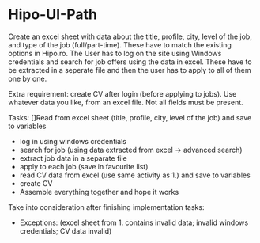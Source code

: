 # Hipo-UI-Path

Create an excel sheet with data about the title, profile, city, level of the job, and type of the job (full/part-time). These have to match the existing options in Hipo.ro. The User has to log on the site using Windows credentials and search for job offers using the data in excel. These have to be extracted in a seperate file and then the user has to apply to all of them one by one.

Extra requirement: create CV after login (before applying to jobs). Use whatever data you like, from an excel file. Not all fields must be present.

Tasks:
[]Read from excel sheet (title, profile, city, level of the job) and save to variables
- log in using windows credentials
- search for job (using data extracted from excel -> advanced search)
- extract job data in a separate file
- apply to each job (save in favourite list)
- read CV data from excel (use same activity as 1.) and save to variables
- create CV
- Assemble everything together and hope it works

Take into consideration after finishing implementation tasks:
- Exceptions: (excel sheet from 1. contains invalid data; invalid windows credentials; CV data invalid)

